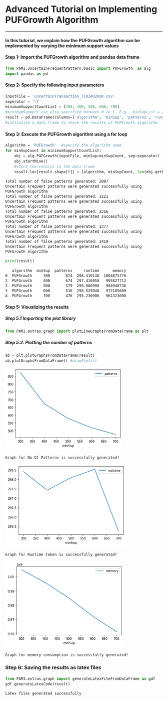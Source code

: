 # Advanced Tutorial on Implementing PUFGrowth Algorithm

***

#### In this tutorial, we explain how the PUFGrowth algorithm  can be implemented by varying the minimum support values

#### Step 1: Import the PUFGrowth algorithm and pandas data frame


```python
from PAMI.uncertainFrequentPattern.basic import PUFGrowth  as alg
import pandas as pd
```

#### Step 2: Specify the following input parameters


```python
inputFile = 'uncertainTransaction_T10I4D200K.csv'
seperator = '\t'
minimumSupportCountList = [300, 400, 500, 600, 700] 
#minimumSupport can also specified between 0 to 1. E.g., minSupList = [0.005, 0.006, 0.007, 0.008, 0.009]
result = pd.DataFrame(columns=['algorithm', 'minSup', 'patterns', 'runtime', 'memory']) 
#initialize a data frame to store the results of PUFGrowth algorithm
```

#### Step 3: Execute the PUFGrowth algorithm using a for loop


```python
algorithm = 'PUFGrowth'  #specify the algorithm name
for minSupCount in minimumSupportCountList:
    obj = alg.PUFGrowth(inputFile, minSup=minSupCount, sep=seperator)
    obj.startMine()
    #store the results in the data frame
    result.loc[result.shape[0]] = [algorithm, minSupCount, len(obj.getPatterns()), obj.getRuntime(), obj.getMemoryRSS()]

```

    Total number of false patterns generated: 2007
    Uncertain Frequent patterns were generated successfully using PUFGrowth algorithm
    Total number of false patterns generated: 2221
    Uncertain Frequent patterns were generated successfully using PUFGrowth algorithm
    Total number of false patterns generated: 2316
    Uncertain Frequent patterns were generated successfully using PUFGrowth algorithm
    Total number of false patterns generated: 2377
    Uncertain Frequent patterns were generated successfully using PUFGrowth algorithm
    Total number of false patterns generated: 2419
    Uncertain Frequent patterns were generated successfully using PUFGrowth algorithm



```python
print(result)
```

       algorithm  minSup  patterns     runtime      memory
    0  PUFGrowth     300       874  298.410130  1004875776
    1  PUFGrowth     400       674  297.416058   995827712
    2  PUFGrowth     500       579  298.086999   984948736
    3  PUFGrowth     600       518  298.529948   972185600
    4  PUFGrowth     700       476  295.230906   961323008


#### Step 5: Visualizing the results

##### Step 5.1 Importing the plot library


```python
from PAMI.extras.graph import plotLineGraphsFromDataFrame as plt
```

##### Step 5.2. Plotting the number of patterns


```python
ab = plt.plotGraphsFromDataFrame(result)
ab.plotGraphsFromDataFrame() #drawPlots()
```


    
![png](output_14_0.png)
    


    Graph for No Of Patterns is successfully generated!



    
![png](output_14_2.png)
    


    Graph for Runtime taken is successfully generated!



    
![png](output_14_4.png)
    


    Graph for memory consumption is successfully generated!


### Step 6: Saving the results as latex files


```python
from PAMI.extras.graph import generateLatexFileFromDataFrame as gdf
gdf.generateLatexCode(result)
```

    Latex files generated successfully



```python

```
